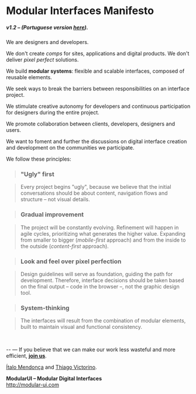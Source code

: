 # Modular Interfaces Manifesto
##### v1.2 – (Portuguese version [here](manifesto-PT-BR.md)).

We are designers and developers.

We don't create *comps* for sites, applications and digital products. We don't deliver *pixel perfect* solutions.

We build **modular systems**: flexible and scalable interfaces, composed of reusable elements.

We seek ways to break the barriers between responsibilities on an interface project.

We stimulate creative autonomy for developers and continuous participation for designers during the entire project.

We promote collaboration between clients, developers, designers and users.

We want to foment and further the discussions on digital interface creation and development on the communities we participate.

We follow these principles:

> ### "Ugly" first

> Every project begins "ugly", because we believe that the initial conversations should be about content, navigation flows and structure – not visual details.

> ### Gradual improvement

> The project will be constantly evolving. Refinement will happen in agile cycles, prioritizing what generates the higher value. Expanding from smaller to bigger (*mobile-first* approach) and from the inside to the outside (*content-first* approach).

> ### Look and feel over pixel perfection

> Design guidelines will serve as foundation, guiding the path for development. Therefore, interface decisions should be taken based on the final output – code in the browser –, not the graphic design tool.

>### System-thinking

> The interfaces will result from the combination of modular elements, built to maintain visual and functional consistency.

<br/>

--
— If you believe that we can make our work less wasteful and more efficient, [**join us**](https://www.facebook.com/groups/modular.ui/).

[Ítalo Mendonça](http://www.italomen.com.br) and [Thiago Victorino](http://www.github.com/tfvictorino).  

**ModularUI – Modular Digital Interfaces**  
http://modular-ui.com
